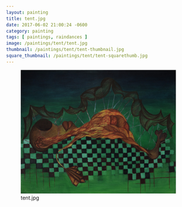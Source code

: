 ```yaml
---
layout: painting
title: tent.jpg
date: 2017-06-02 21:00:24 -0600
category: painting
tags: [ paintings, raindances ]
image: /paintings/tent/tent.jpg
thumbnail: /paintings/tent/tent-thumbnail.jpg
square_thumbnail: /paintings/tent/tent-squarethumb.jpg
---
```


<figure class="fullwidth"><img src="/paintings/tent/tent.jpg" alt="A painting titled: tent.jpg by painter Kyle Cunningham" /><figcaption>tent.jpg</figcaption></figure>

